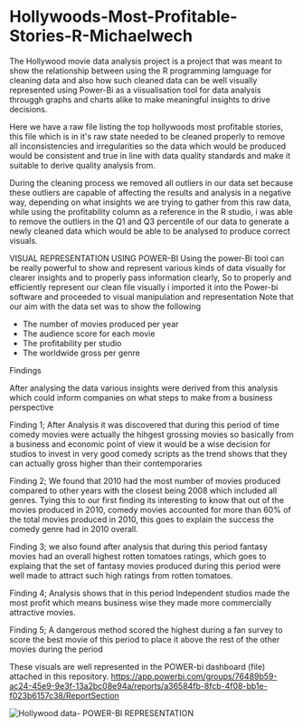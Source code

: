 # Hollywoods-Most-Profitable-Stories-R-Michaelwech

The Hollywood movie data analysis project is a project that was meant to show the relationship between using the R programming lamguage for cleaning data and also how such cleaned data can be well visually represented using Power-Bi as a viisualisation tool for data analysis througgh graphs and charts alike to make meaningful insights to drive decisions.

Here we have a raw file listing the top hollywoods most profitable stories, this file which is in it's raw state needed to be cleaned properly to remove all inconsistencies and irregularities so the data which would be produced would be consistent and true in line with data quality standards and make it suitable to derive quality analysis from.

During the cleaning process we removed all outliers in our data set because these outliers are capable of affecting the results and analysis in a negative way, depending on what insights we are trying to gather from this raw data, while using the profitability column as a reference in the R studio, i was able to remove the outliers in the Q1 and Q3 percentile of our data to generate a newly cleaned data which would be able to be analysed to produce correct visuals.

VISUAL REPRESENTATION USING POWER-BI
Using the power-Bi tool can be really powerful to show and represent various kinds of data visually for clearer insights and to properly pass information clearly,
So to properly and efficiently represent our clean file visually i imported it into the Power-bi software and proceeded to visual manipulation and representation
Note that our aim with the data set was to show the following

* The number of movies produced per year
* The audience score for each movie
* The profitability per studio
* The worldwide gross per genre

Findings

After analysing the data various insights were derived from this analysis which could inform companies on what steps to make from a business perspective

Finding 1;
After Analysis it was discovered that during this period of time comedy movies were actually the hihgest grossing movies so basically from a business and economic point of view it would be a wise decision for studios to invest in very good comedy scripts as the trend shows that they can actually gross higher than their contemporaries

Finding 2;
We found that 2010 had the most number of movies produced compared to other years with the closest being 2008 which included all genres. Tying this to our first finding its interesting to know that out of the movies produced in 2010, comedy movies accounted for more than 60% of the total movies produced in 2010, this goes to explain the success the comedy genre had in 2010 overall.

Finding 3;
we also found after analysis that during this period fantasy movies had an overall highest rotten tomatoes ratings, which goes to explaing that the set of fantasy movies produced during this period were well made to attract such high ratings from rotten tomatoes.

Finding 4;
Analysis shows that in this period Independent studios made the most profit which means business wise they made more commercially attractive movies.

Finding 5;
A dangerous method scored the highest during a fan survey to score the best movie of this period to place it above the rest of the other movies during the period

These visuals are well represented in the POWER-bi dashboard (file) attached in this repository.
https://app.powerbi.com/groups/76489b59-ac24-45e9-9e3f-13a2bc08e94a/reports/a36584fb-8fcb-4f08-bb1e-f023b6157c38/ReportSection

![Hollywood data- POWER-BI REPRESENTATION](https://user-images.githubusercontent.com/115784417/207865760-6b3f21e3-ad33-4437-98b6-5ad5e3225bfc.png)
